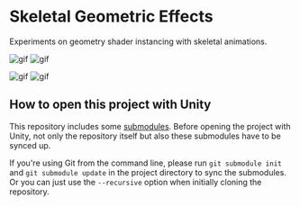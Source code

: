 Skeletal Geometric Effects
==========================

Experiments on geometry shader instancing with skeletal animations.

![gif](https://i.imgur.com/OFi7fsr.gif)
![gif](https://i.imgur.com/pEqZEk3.gif)

![gif](https://i.imgur.com/bAIGbry.gif)
![gif](https://i.imgur.com/plNjuNT.gif)

How to open this project with Unity
-----------------------------------

This repository includes some [submodules]. Before opening the project with
Unity, not only the repository itself but also these submodules have to be
synced up.

If you're using Git from the command line, please run `git submodule init` and
`git submodule update` in the project directory to sync the submodules. Or you
can just use the `--recursive` option when initially cloning the repository.

[submodules]: https://git-scm.com/book/en/v2/Git-Tools-Submodules
